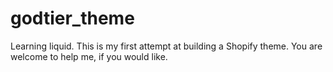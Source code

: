 # godtier_theme
Learning liquid. This is my first attempt at building a Shopify theme. You are welcome to help me, if you would like. 
